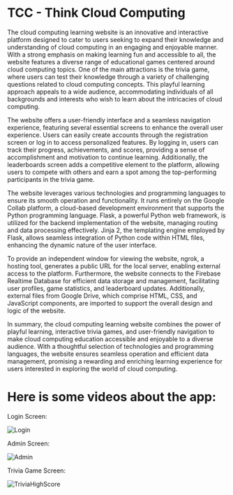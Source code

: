 # TCC - Think Cloud Computing
The cloud computing learning website is an innovative and interactive platform designed to cater to users seeking to expand their knowledge and understanding of cloud computing in an engaging and enjoyable manner. With a strong emphasis on making learning fun and accessible to all, the website features a diverse range of educational games centered around cloud computing topics. One of the main attractions is the trivia game, where users can test their knowledge through a variety of challenging questions related to cloud computing concepts. This playful learning approach appeals to a wide audience, accommodating individuals of all backgrounds and interests who wish to learn about the intricacies of cloud computing.

The website offers a user-friendly interface and a seamless navigation experience, featuring several essential screens to enhance the overall user experience. Users can easily create accounts through the registration screen or log in to access personalized features. By logging in, users can track their progress, achievements, and scores, providing a sense of accomplishment and motivation to continue learning. Additionally, the leaderboards screen adds a competitive element to the platform, allowing users to compete with others and earn a spot among the top-performing participants in the trivia game.

The website leverages various technologies and programming languages to ensure its smooth operation and functionality. It runs entirely on the Google Collab platform, a cloud-based development environment that supports the Python programming language. Flask, a powerful Python web framework, is utilized for the backend implementation of the website, managing routing and data processing effectively. Jinja 2, the templating engine employed by Flask, allows seamless integration of Python code within HTML files, enhancing the dynamic nature of the user interface.

To provide an independent window for viewing the website, ngrok, a hosting tool, generates a public URL for the local server, enabling external access to the platform. Furthermore, the website connects to the Firebase Realtime Database for efficient data storage and management, facilitating user profiles, game statistics, and leaderboard updates. Additionally, external files from Google Drive, which comprise HTML, CSS, and JavaScript components, are imported to support the overall design and logic of the website.

In summary, the cloud computing learning website combines the power of playful learning, interactive trivia games, and user-friendly navigation to make cloud computing education accessible and enjoyable to a diverse audience. With a thoughtful selection of technologies and programming languages, the website ensures seamless operation and efficient data management, promising a rewarding and enriching learning experience for users interested in exploring the world of cloud computing.

# Here is some videos about the app:

Login Screen:

![Login](https://github.com/Yotam14/TCC/assets/120781381/de289edb-4e43-4250-afdc-162fe068b836)

Admin Screen:

![Admin](https://github.com/Yotam14/TCC/assets/120781381/9469dc60-53d6-4941-936c-35fb0ee74dcb)

Trivia Game Screen:

![TriviaHighScore](https://github.com/Yotam14/TCC/blob/096a240c7966587e649a27a4abf7cf6c6b5a7e81/gif/TriviaHighScore.gif)


